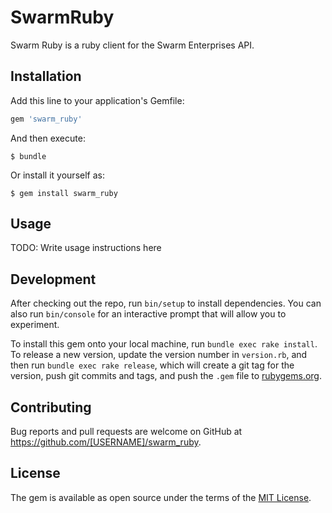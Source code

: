 # SwarmRuby

Swarm Ruby is a ruby client for the Swarm Enterprises API. 

## Installation

Add this line to your application's Gemfile:

```ruby
gem 'swarm_ruby'
```

And then execute:

    $ bundle

Or install it yourself as:

    $ gem install swarm_ruby

## Usage

TODO: Write usage instructions here

## Development

After checking out the repo, run `bin/setup` to install dependencies. You can also run `bin/console` for an interactive prompt that will allow you to experiment.

To install this gem onto your local machine, run `bundle exec rake install`. To release a new version, update the version number in `version.rb`, and then run `bundle exec rake release`, which will create a git tag for the version, push git commits and tags, and push the `.gem` file to [rubygems.org](https://rubygems.org).

## Contributing

Bug reports and pull requests are welcome on GitHub at https://github.com/[USERNAME]/swarm_ruby.


## License

The gem is available as open source under the terms of the [MIT License](http://opensource.org/licenses/MIT).

